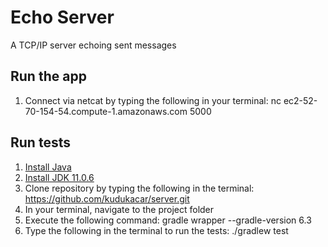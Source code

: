 # Echo Server
A TCP/IP server echoing sent messages
 
## Run the app
1. Connect via netcat by typing the following in your terminal:  nc ec2-52-70-154-54.compute-1.amazonaws.com 5000

## Run tests
1. [Install Java](https://java.com/en/download/help/download_options.xml)
2. [Install JDK 11.0.6](https://www.techspot.com/downloads/5553-java-jdk.html)
3. Clone repository by typing the following in the terminal:  https://github.com/kudukacar/server.git
4. In your terminal, navigate to the project folder
5. Execute the following command:  gradle wrapper --gradle-version 6.3
6. Type the following in the terminal to run the tests: ./gradlew test